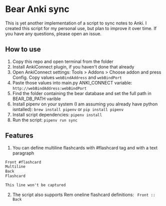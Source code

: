 # Bear Anki sync

This is yet another implementation of a script to sync notes to Anki. I created this script for my personal use, but plan to improve it over time. If you have any questions, please open an issue.

## How to use

1. Copy this repo and open terminal from the folder
2. Install AnkiConnect plugin, if you haven't done that already
3. Open AnkiConnect settings: Tools > Addons > Choose addon and press Config. Copy values `webBindAddress` and `webBindPort`
4. Paste those values into main.py ANKI_CONNECT variable: `http://webBindAddress:webBindPort`
5. Find the folder containing the bear database and set the full path in BEAR_DB_PATH varible
6. Install pipenv on your system (I am assuming you already have python isntalled): `brew install pipenv` or `pip install pipenv`
7. Install script dependencies: `pipenv install`
8. Run the script: `pipenv run sync`
 
## Features

1. You can define multiline flashcards with #flashcard tag and with a text paragraph
```markdown
Front #flashcard
Multiline
Back
Flashcard

This line won't be captured
```
2. The script also supports Rem oneline flashcard definitions: ` Front :: Back`
